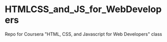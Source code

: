 # HTMLCSS_and_JS_for_WebDevelopers
Repo for Coursera "HTML, CSS, and Javascript for Web Developers" class
